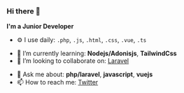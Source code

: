 ### Hi there 👋
**I'm a Junior Developer**

- ⚙️ I use daily: `.php`, `.js`, `.html`, `.css`, `.vue`, `.ts`
<!-- 🔭 I’m currently working on ... -->
- 🌱 I’m currently learning: **Nodejs/Adonisjs**, **TailwindCss**
- 👯 I’m looking to collaborate on: [Laravel](https://github.com/laravel/laravel)
<!-- 🤔 I’m looking for help with ... -->
- 💬 Ask me about: **php/laravel**, **javascript**, **vuejs**
- 📫 How to reach me: [Twitter](https://twitter.com/campos_franciis)
<!-- 😄 Pronouns: ... -->
<!-- ⚡ Fun fact: ... -->

